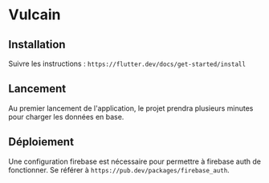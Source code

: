 # Vulcain

## Installation

Suivre les instructions :
`https://flutter.dev/docs/get-started/install`

## Lancement

Au premier lancement de l'application, le projet prendra plusieurs minutes pour charger les données en base.

## Déploiement

Une configuration firebase est nécessaire pour permettre à firebase auth de fonctionner.
Se référer à `https://pub.dev/packages/firebase_auth`.
